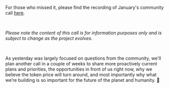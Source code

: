For those who missed it, please find the recording of January's community call [here](https://forum.threefold.io/t/january-2023-q-a-community-call-recording/3707).

<br/>

_Please note the content of this call is for information purposes only and is subject to change as the project evolves._

<br/>

As yesterday was largely focused on questions from the community, we'll plan another call in a couple of weeks to share more proactively current plans and priorities, the opportunities in front of us right now, why we believe the token price will turn around, and most importantly why what we’re building is so important for the future of the planet and humanity. 🙏